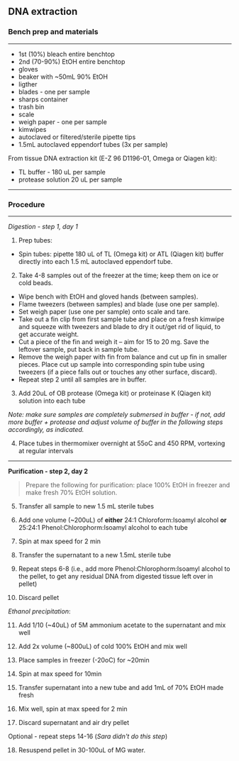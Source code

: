 DNA extraction
-----------------------------
### Bench prep and materials
-----------------------------

* 1st (10%) bleach entire benchtop
* 2nd (70-90%) EtOH entire benchtop
* gloves
* beaker with ~50mL 90% EtOH
* ligther
* blades - one per sample
* sharps container
* trash bin
* scale
* weigh paper - one per sample
* kimwipes
* autoclaved or filtered/sterile pipette tips
* 1.5mL autoclaved eppendorf tubes (3x per sample)

From tissue DNA extraction kit (E-Z 96 D1196-01, Omega or Qiagen kit):

* TL buffer - 180 uL per sample
* protease solution 20 uL per sample

--------------------------
### Procedure
------------------------

*Digestion - step 1, day 1*

1.	Prep tubes:
  * Spin tubes: pipette 180 uL of TL (Omega kit) or ATL (Qiagen kit) buffer directly into each 1.5 mL autoclaved eppendorf tube.

2.	Take 4-8 samples out of the freezer at the time; keep them on ice or cold beads.

  * Wipe bench with EtOH and gloved hands (between samples).
  * Flame tweezers (between samples) and blade (use one per sample).
  * Set weigh paper (use one per sample) onto scale and tare.
  * Take out a fin clip from first sample tube and place on a fresh kimwipe and squeeze with tweezers and blade to dry it out/get rid of liquid, to get accurate weight.
  * Cut a piece of the fin and weigh it – aim for 15 to 20 mg. Save the leftover sample, put back in sample tube.
  * Remove the weigh paper with fin from balance and cut up fin in smaller pieces. Place cut up sample into corresponding spin tube using tweezers (if a piece falls out or touches any other surface, discard).
  * Repeat step 2 until all samples are in buffer.

3.	Add 20uL of OB protease (Omega kit) or proteinase K (Qiagen kit) solution into each tube

*Note: make sure samples are completely submersed in buffer - if not, add more buffer + protease and adjust volume of buffer in the following steps accordingly, as indicated.*

4.	Place tubes in thermomixer overnight at 55oC and 450 RPM, vortexing at regular intervals
--------------------------------------

**Purification - step 2, day 2**

> Prepare the following for purification: place 100% EtOH in freezer and make fresh 70% EtOH solution.

5. Transfer all sample to new 1.5 mL sterile tubes

6. Add one volume (~200uL) of **either** 24:1 Chloroform:Isoamyl alcohol **or** 25:24:1 Phenol:Chlorophorm:Isoamyl alcohol to each tube

7. Spin at max speed for 2 min

8. Transfer the supernatant to a new 1.5mL sterile tube

9. Repeat steps 6-8 (i.e., add more Phenol:Chlorophorm:Isoamyl alcohol to the pellet, to get any residual DNA from digested tissue left over in pellet)

10. Discard pellet

*Ethanol precipitation*:

11. Add 1/10 (~40uL) of 5M ammonium acetate to the supernatant and mix well

12. Add 2x volume (~800uL) of cold 100% EtOH and mix well

13. Place samples in freezer (-20oC) for ~20min

14. Spin at max speed for 10min

15. Transfer supernatant into a new tube and add 1mL of 70% EtOH made fresh

16. Mix well, spin at max speed for 2 min

17. Discard supernatant and air dry pellet

Optional - repeat steps 14-16 (*Sara didn't do this step*)

18. Resuspend pellet in 30-100uL of MG water.
